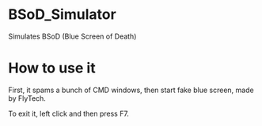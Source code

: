 # BSoD_Simulator
Simulates BSoD (Blue Screen of Death)

<h1>How to use it</h1>

First, it spams a bunch of CMD windows, then start fake blue screen, made by FlyTech.

To exit it, left click and then press F7.
